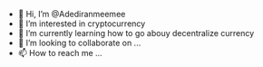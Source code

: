 - 👋 Hi, I’m @Adediranmeemee
- 👀 I’m interested in cryptocurrency
- 🌱 I’m currently learning how to go abouy decentralize currency
- 💞️ I’m looking to collaborate on ...
- 📫 How to reach me ...

<!---
Adediranmeemee/Adediranmeemee is a ✨ special ✨ repository because its `README.md` (this file) appears on your GitHub profile.
You can click the Preview link to take a look at your changes.
--->
